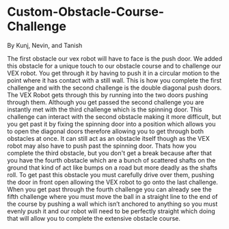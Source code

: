 # Custom-Obstacle-Course-Challenge
By Kunj, Nevin, and Tanish

The first obstacle our vex robot will have to face is the push door. We added this obstacle for a unique touch to our obstacle course and to challenge our VEX robot. You get through it by having to push it in a circular motion to the point where it has contact with a still wall. This is how you complete the first challenge and with the second challenge is the double diagonal push doors. The VEX Robot gets through this by running into the two doors pushing through them. Although you get passed the second challenge you are instantly met with the third challenge which is the spinning door. This challenge can interact with the second obstacle making it more difficult, but you get past it by fixing the spinning door into a position which allows you to open the diagonal doors therefore allowing you to get through both obstacles at once. It can still act as an obstacle itself though as the VEX robot may also have to push past the spinning door. Thats how you complete the third obstacle, but you don't get a break because after that you have the fourth obstacle which are a bunch of scattered shafts on the ground that kind of act like bumps on a road but more deadly as the shafts roll. To get past this obstacle you must carefully drive over them, pushing the door in front open allowing the VEX robot to go onto the last challenge. When you get past through the fourth challenge you can already see the fifth challenge where you must move the ball in a straight line to the end of the course by pushing a wall which isn’t anchored to anything so you must evenly push it and our robot will need to be perfectly straight which doing that will allow you to complete the extensive obstacle course. 
